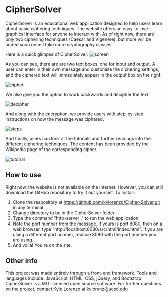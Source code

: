 # CipherSolver

CipherSolver is an educational web application designed to help users learn about basic ciphering techniques. The website offers an
easy-to-use graphical interface for anyone to interact with. As of right now, there are only two ciphering techniques (Caesar and
Vigenere), but more will be added soon once I take more cryptography classes!

Here is a quick glimpse of CipherSolver:
![screen](https://user-images.githubusercontent.com/35363207/48298107-4630bc00-e46c-11e8-8de5-350e05c54d7e.png)


As you can see, there are are two text boxes, one for input and output. A user can enter in their own message and customize the ciphering settings, and the ciphered text will immediately appear in the output box on the right.

![cipher](https://user-images.githubusercontent.com/35363207/48298161-16ce7f00-e46d-11e8-9583-15c2dce0f6bf.png)

We also give you the option to work backwards and decipher the text.

![decipher](https://user-images.githubusercontent.com/35363207/48298179-83497e00-e46d-11e8-862c-7ef532347948.png)

And along with the encryption, we provide users with step-by-step instructions on how the message was ciphered.

![steps](https://user-images.githubusercontent.com/35363207/48298188-bc81ee00-e46d-11e8-94ae-73352eaf9729.png)

And finally, users can look at the tutorials and further readings into the different ciphering techniques. The content has been provided
by the Wikipedia page of the corresponding cipher.

![tutorial](https://user-images.githubusercontent.com/35363207/48298230-9f015400-e46e-11e8-94e8-f947806d4953.png)

## How to use
Right now, the website is not available on the internet. However, you can still download the GitHub repository to try it out yourself.
  To Install:
  1. Clone the respository at https://github.com/kvlorenzo/Cipher-Solver.git in any terminal
  2. Change directory to be in the CipherSolver folder.
  3. Type the command "http-server ." to run the web application.
  4. Note the port number from the message. If yours is port 8080, then on a web browser, type "http://localhost:8080/src/html/index.html".
     If you are using a different port number, replace 8080 with the port number you are using.
  5. And voila! You're on the site.
  
## Other info
This project was made entirely through a front-end framework. Tools and languages include: JavaScript, HTML, CSS, jQuery, and Bootstrap.
CipherSolver is a MIT-licensed open source software.
For further questions on the project, contact Kyle Lorenzo at kvlorenz@ucsd.edu
  
